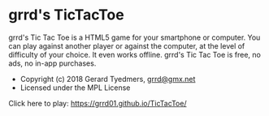 # grrd's TicTacToe


grrd's Tic Tac Toe is a HTML5 game for your smartphone or computer. 
You can play against another player or against the computer, at the level of difficulty of your choice.
It even works offline. 
grrd's Tic Tac Toe is free, no ads, no in-app purchases.


* Copyright (c) 2018 Gerard Tyedmers, grrd@gmx.net
* Licensed under the MPL License

Click here to play: <https://grrd01.github.io/TicTacToe/>
